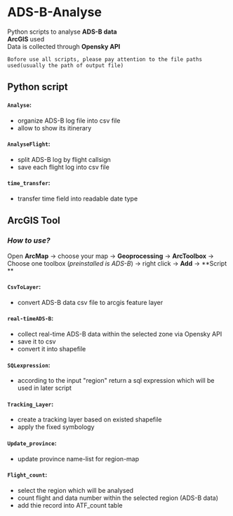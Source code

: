 # ADS-B-Analyse  
  Python scripts to analyse **ADS-B data**  
  **ArcGIS** used  
  Data is collected through **Opensky API**  

	Bofore use all scripts, please pay attention to the file paths used(usually the path of output file)  

## Python script   
#### `Analyse`: 
- organize ADS-B log file into csv file  
- allow to show its itinerary  

#### `AnalyseFlight`:  
- split ADS-B log by flight callsign  
- save each flight log into csv file

#### `time_transfer`:  
- transfer time field into readable date type  

## ArcGIS Tool  

### *How to use?*  
Open **ArcMap** -> choose your map -> **Geoprocessing** -> **ArcToolbox** ->  
Choose one toolbox (*preinstalled is ADS-B*) -> right click -> **Add** -> **Script ** 

#### `CsvToLayer`:  
- convert ADS-B data csv file to arcgis feature layer  

#### `real-timeADS-B`:  
- collect real-time ADS-B data within the selected zone via Opensky API  
- save it to csv  
- convert it into shapefile   

#### `SQLexpression`: 
- according to the input "region" return a sql expression which will be used in later script  

#### `Tracking_Layer`:  
- create a tracking layer based on existed shapefile 
- apply the fixed symbology  

#### `Update_province`: 
- update province name-list for region-map  

#### `Flight_count`:  
- select the region which will be analysed  
- count flight and data number within the selected region (ADS-B data)  
- add thie record into ATF_count table

